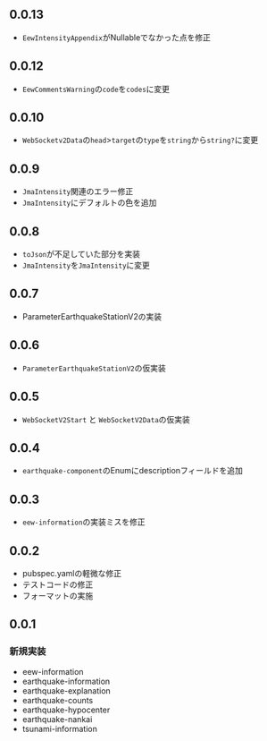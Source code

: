 ## 0.0.13
- `EewIntensityAppendix`がNullableでなかった点を修正

## 0.0.12
- `EewCommentsWarning`の`code`を`codes`に変更

## 0.0.10
- `WebSocketv2Data`の`head`>`target`の`type`を`string`から`string?`に変更


## 0.0.9

- `JmaIntensity`関連のエラー修正
- `JmaIntensity`にデフォルトの色を追加

## 0.0.8

- `toJson`が不足していた部分を実装
- `JmaIntensity`を`JmaIntensity`に変更

## 0.0.7

- ParameterEarthquakeStationV2の実装

## 0.0.6

- `ParameterEarthquakeStationV2`の仮実装

## 0.0.5

- `WebSocketV2Start` と `WebSocketV2Data`の仮実装

## 0.0.4

- `earthquake-component`のEnumにdescriptionフィールドを追加

## 0.0.3

- `eew-information`の実装ミスを修正

## 0.0.2

- pubspec.yamlの軽微な修正
- テストコードの修正
- フォーマットの実施

## 0.0.1

### 新規実装

- eew-information
- earthquake-information
- earthquake-explanation
- earthquake-counts
- earthquake-hypocenter
- earthquake-nankai
- tsunami-information

